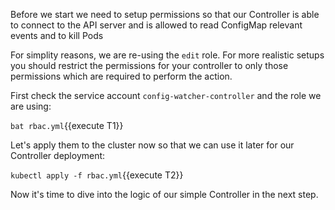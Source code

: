 Before we start we need to setup permissions so that our Controller is able to connect to the API server and is allowed to read ConfigMap relevant events and to kill Pods

For simplity reasons, we are re-using the `edit` role. For more realistic setups you should restrict the permissions for your controller to only those permissions which are required to perform the action.

First check the service account `config-watcher-controller` and the role we are using:

`bat rbac.yml`{{execute T1}}

Let's apply them to the cluster now so that we can use it later for our Controller deployment:

`kubectl apply -f rbac.yml`{{execute T2}}

Now it's time to dive into the logic of our simple Controller in the next step.
